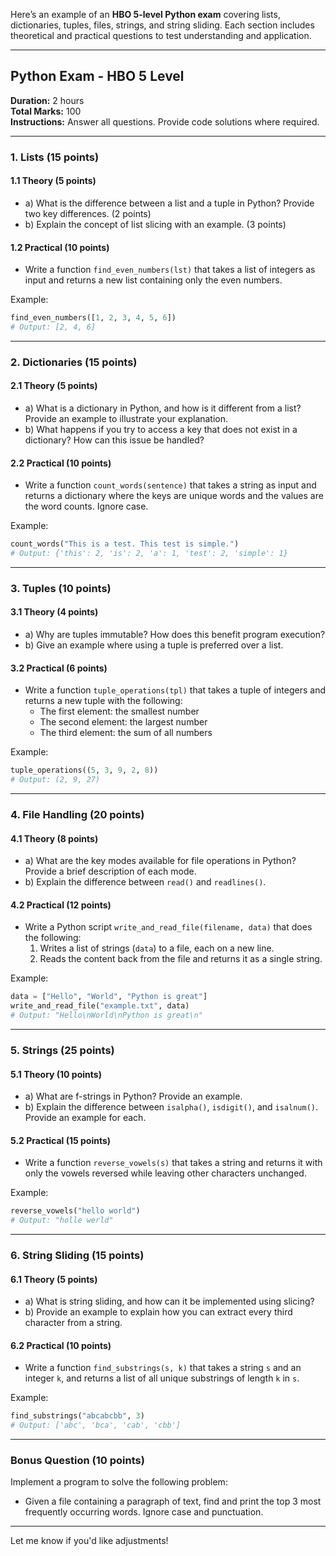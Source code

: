 Here’s an example of an **HBO 5-level Python exam** covering lists, dictionaries, tuples, files, strings, and string sliding. Each section includes theoretical and practical questions to test understanding and application. 

---

## **Python Exam - HBO 5 Level**  
**Duration:** 2 hours  
**Total Marks:** 100  
**Instructions:** Answer all questions. Provide code solutions where required.

---

### **1. Lists (15 points)**

#### 1.1 Theory (5 points)  
- a) What is the difference between a list and a tuple in Python? Provide two key differences. (2 points)  
- b) Explain the concept of list slicing with an example. (3 points)

#### 1.2 Practical (10 points)  
- Write a function `find_even_numbers(lst)` that takes a list of integers as input and returns a new list containing only the even numbers.  

Example:  
```python
find_even_numbers([1, 2, 3, 4, 5, 6])  
# Output: [2, 4, 6]
```

---

### **2. Dictionaries (15 points)**

#### 2.1 Theory (5 points)  
- a) What is a dictionary in Python, and how is it different from a list? Provide an example to illustrate your explanation.  
- b) What happens if you try to access a key that does not exist in a dictionary? How can this issue be handled?

#### 2.2 Practical (10 points)  
- Write a function `count_words(sentence)` that takes a string as input and returns a dictionary where the keys are unique words and the values are the word counts. Ignore case.  

Example:  
```python
count_words("This is a test. This test is simple.")  
# Output: {'this': 2, 'is': 2, 'a': 1, 'test': 2, 'simple': 1}
```

---

### **3. Tuples (10 points)**

#### 3.1 Theory (4 points)  
- a) Why are tuples immutable? How does this benefit program execution?  
- b) Give an example where using a tuple is preferred over a list.

#### 3.2 Practical (6 points)  
- Write a function `tuple_operations(tpl)` that takes a tuple of integers and returns a new tuple with the following:  
  - The first element: the smallest number  
  - The second element: the largest number  
  - The third element: the sum of all numbers  

Example:  
```python
tuple_operations((5, 3, 9, 2, 8))  
# Output: (2, 9, 27)
```

---

### **4. File Handling (20 points)**

#### 4.1 Theory (8 points)  
- a) What are the key modes available for file operations in Python? Provide a brief description of each mode.  
- b) Explain the difference between `read()` and `readlines()`.

#### 4.2 Practical (12 points)  
- Write a Python script `write_and_read_file(filename, data)` that does the following:  
  1. Writes a list of strings (`data`) to a file, each on a new line.  
  2. Reads the content back from the file and returns it as a single string.  

Example:  
```python
data = ["Hello", "World", "Python is great"]  
write_and_read_file("example.txt", data)  
# Output: "Hello\nWorld\nPython is great\n"
```

---

### **5. Strings (25 points)**

#### 5.1 Theory (10 points)  
- a) What are f-strings in Python? Provide an example.  
- b) Explain the difference between `isalpha()`, `isdigit()`, and `isalnum()`. Provide an example for each.

#### 5.2 Practical (15 points)  
- Write a function `reverse_vowels(s)` that takes a string and returns it with only the vowels reversed while leaving other characters unchanged.  

Example:  
```python
reverse_vowels("hello world")  
# Output: "holle werld"
```

---

### **6. String Sliding (15 points)**

#### 6.1 Theory (5 points)  
- a) What is string sliding, and how can it be implemented using slicing?  
- b) Provide an example to explain how you can extract every third character from a string.

#### 6.2 Practical (10 points)  
- Write a function `find_substrings(s, k)` that takes a string `s` and an integer `k`, and returns a list of all unique substrings of length `k` in `s`.  

Example:  
```python
find_substrings("abcabcbb", 3)  
# Output: ['abc', 'bca', 'cab', 'cbb']
```

---

### **Bonus Question (10 points)**  
Implement a program to solve the following problem:  
- Given a file containing a paragraph of text, find and print the top 3 most frequently occurring words. Ignore case and punctuation.  

---

Let me know if you'd like adjustments!